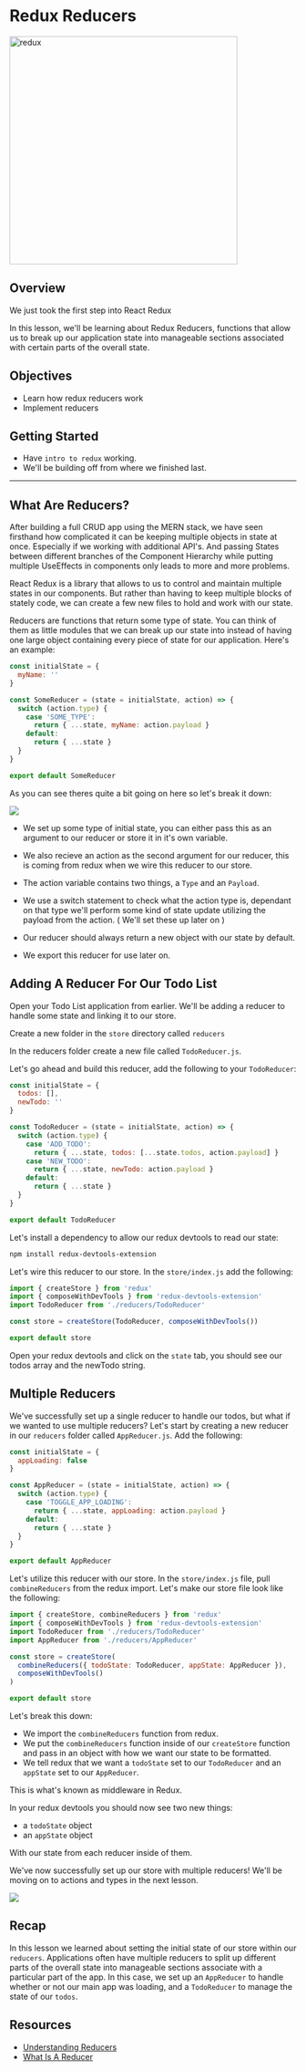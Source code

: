 # Redux Reducers

<img src="https://cdn-images-1.medium.com/max/1600/1*EdiFUfbTNmk_IxFDNqokqg.png" alt="redux" height="400" />

## Overview

We just took the first step into React Redux

In this lesson, we'll be learning about Redux Reducers, functions that allow us to break up our application state into manageable sections associated with certain parts of the overall state.

## Objectives
- Learn how redux reducers work
- Implement reducers

## Getting Started
- Have `intro to redux` working.
- We'll be building off from where we finished last.

___
## What Are Reducers?

After building a full CRUD app using the MERN stack, we have seen firsthand how complicated it can be keeping multiple objects in state at once. Especially if we working with additional API's. And passing States between different branches of the Component Hierarchy while putting multiple UseEffects in components only leads to more and more problems. 

React Redux is a library that allows to us to control and maintain multiple states in our components. But rather than having to keep multiple blocks of stately code, we can create a few new files to hold and work with our state. 


Reducers are functions that return some type of state. You can think of them as little modules that we can break up our state into instead of having one large object containing every piece of state for our application. Here's an example:

```js
const initialState = {
  myName: ''
}

const SomeReducer = (state = initialState, action) => {
  switch (action.type) {
    case 'SOME_TYPE':
      return { ...state, myName: action.payload }
    default:
      return { ...state }
  }
}

export default SomeReducer
```

As you can see theres quite a bit going on here so let's break it down:

![](https://forum.attainu.com/uploads/default/optimized/1X/764a6fca95c6f0e0783b4efc53877cc09541360f_2_690x209.png)

- We set up some type of initial state, you can either pass this as an argument to our reducer or store it in it's own variable.

- We also recieve an action as the second argument for our reducer, this is coming from redux when we wire this reducer to our store.

- The action variable contains two things, a `Type` and an `Payload`.

- We use a switch statement to check what the action type is, dependant on that type we'll perform some kind of state update utilizing the payload from the action. ( We'll set these up later on )

- Our reducer should always return a new object with our state by default.

- We export this reducer for use later on.

## Adding A Reducer For Our Todo List

Open your Todo List application from earlier. We'll be adding a reducer to handle some state and linking it to our store.

Create a new folder in the `store` directory called `reducers`

In the reducers folder create a new file called `TodoReducer.js`.

Let's go ahead and build this reducer, add the following to your `TodoReducer`:

```js
const initialState = {
  todos: [],
  newTodo: ''
}

const TodoReducer = (state = initialState, action) => {
  switch (action.type) {
    case 'ADD_TODO':
      return { ...state, todos: [...state.todos, action.payload] }
    case 'NEW_TODO':
      return { ...state, newTodo: action.payload }
    default:
      return { ...state }
  }
}

export default TodoReducer
```

Let's install a dependency to allow our redux devtools to read our state:

```sh
npm install redux-devtools-extension
```

Let's wire this reducer to our store. In the `store/index.js` add the following:

```js
import { createStore } from 'redux'
import { composeWithDevTools } from 'redux-devtools-extension'
import TodoReducer from './reducers/TodoReducer'

const store = createStore(TodoReducer, composeWithDevTools())

export default store
```

Open your redux devtools and click on the `state` tab, you should see our todos array and the newTodo string.

## Multiple Reducers

We've successfully set up a single reducer to handle our todos, but what if we wanted to use multiple reducers? Let's start by creating a new reducer in our `reducers` folder called `AppReducer.js`. Add the following:

```js
const initialState = {
  appLoading: false
}

const AppReducer = (state = initialState, action) => {
  switch (action.type) {
    case 'TOGGLE_APP_LOADING':
      return { ...state, appLoading: action.payload }
    default:
      return { ...state }
  }
}

export default AppReducer
```

Let's utilize this reducer with our store. In the `store/index.js` file, pull `combineReducers` from the redux import. Let's make our store file look like the following:

```js
import { createStore, combineReducers } from 'redux'
import { composeWithDevTools } from 'redux-devtools-extension'
import TodoReducer from './reducers/TodoReducer'
import AppReducer from './reducers/AppReducer'

const store = createStore(
  combineReducers({ todoState: TodoReducer, appState: AppReducer }),
  composeWithDevTools()
)

export default store
```

Let's break this down:

- We import the `combineReducers` function from redux.
- We put the `combineReducers` function inside of our `createStore` function and pass in an object with how we want our state to be formatted.
- We tell redux that we want a `todoState` set to our `TodoReducer` and an `appState` set to our `AppReducer`.

This is what's known as middleware in Redux.

In your redux devtools you should now see two new things:

- a `todoState` object
- an `appState` object

With our state from each reducer inside of them.

We've now successfully set up our store with multiple reducers! We'll be moving on to actions and types in the next lesson.


![](https://res.cloudinary.com/ahonore42/image/upload/v1615871989/ga/Screen_Shot_2021-03-16_at_12.18.56_AM_k2upar.png)

## Recap
In this lesson we learned about setting the initial state of our store within our `reducers`. Applications often have multiple reducers to split up different parts of the overall state into manageable sections associate with a particular part of the app. In this case, we set up an `AppReducer` to handle whether or not our main app was loading, and a `TodoReducer` to manage the state of our `todos`.

## Resources

- [Understanding Reducers](https://css-tricks.com/understanding-how-reducers-are-used-in-redux/)
- [What Is A Reducer](https://daveceddia.com/what-is-a-reducer/)
